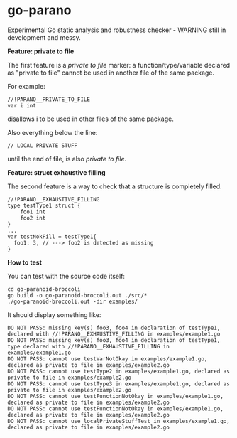 # go-parano
Experimental Go static analysis and robustness checker - WARNING still in development and messy.

**Feature: private to file**

The first feature is a _private to file_ marker: a function/type/variable declared as "private to file" cannot be used in another file of the same package.

For example:
```
//!PARANO__PRIVATE_TO_FILE
var i int
```
disallows i to be used in other files of the same package.

Also everything below the line:
```
// LOCAL PRIVATE STUFF
```
until the end of file, is also _private to file_.

**Feature: struct exhaustive filling**

The second feature is a way to check that a structure is completely filled.
```
//!PARANO__EXHAUSTIVE_FILLING
type testType1 struct {
	foo1 int
	foo2 int
}
...
var testNokFill = testType1{
  foo1: 3, // ---> foo2 is detected as missing
}
```

**How to test**

You can test with the source code itself:

```
cd go-paranoid-broccoli
go build -o go-paranoid-broccoli.out ./src/*
./go-paranoid-broccoli.out -dir examples/
```

It should display something like:
```
DO NOT PASS: missing key(s) foo3, foo4 in declaration of testType1, declared with //!PARANO__EXHAUSTIVE_FILLING in examples/example1.go
DO NOT PASS: missing key(s) foo3, foo4 in declaration of testType1, type declared with //!PARANO__EXHAUSTIVE_FILLING in examples/example1.go
DO NOT PASS: cannot use testVarNotOkay in examples/example1.go, declared as private to file in examples/example2.go
DO NOT PASS: cannot use testType2 in examples/example1.go, declared as private to file in examples/example2.go
DO NOT PASS: cannot use testType3 in examples/example1.go, declared as private to file in examples/example2.go
DO NOT PASS: cannot use testFunctionNotOkay in examples/example1.go, declared as private to file in examples/example2.go
DO NOT PASS: cannot use testFunctionNotOkay in examples/example1.go, declared as private to file in examples/example2.go
DO NOT PASS: cannot use localPrivateStuffTest in examples/example1.go, declared as private to file in examples/example2.go
```

